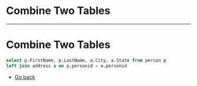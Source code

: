 # Combine Two Tables
---
# Combine Two Tables

```SQL
select p.FirstName, p.LastName, a.City, a.State from person p
left join address a on p.personid = a.personid

```

* [Go back](../readme.md)